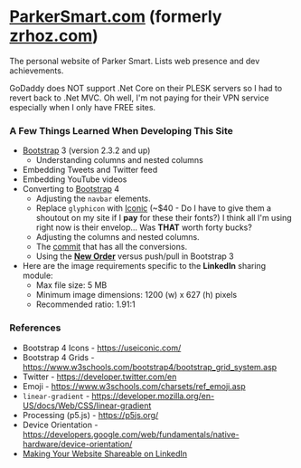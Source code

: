 # [ParkerSmart.com](http://ParkerSmart.com) (formerly [zrhoz.com](http://zrhoz.com/))
The personal website of Parker Smart.  Lists web presence and dev achievements.

GoDaddy does NOT support .Net Core on their PLESK servers so I had to revert back to .Net MVC.
Oh well, I'm not paying for their VPN service especially when I only have FREE sites.

### A Few Things Learned When Developing This Site

* [Bootstrap](https://getbootstrap.com/2.3.2/) 3 (version 2.3.2 and up)
  * Understanding columns and nested columns
* Embedding Tweets and Twitter feed
* Embedding YouTube videos
* Converting to [Bootstrap](https://getbootstrap.com) 4
  * Adjusting the `navbar` elements.
  * Replace `glyphicon` with [Iconic](https://useiconic.com/) (~$40 - Do I have to give them a shoutout on
    my site if I **pay** for these their fonts?) I think all I'm using right now is their envelop...  Was **THAT**
    worth forty bucks?
  * Adjusting the columns and nested columns.
  * The [commit](https://github.com/SpilledMilkCOM/ParkerSmart/commit/b3a1ff08181d6dcb044fe1440812f99c8cc60512)
    that has all the conversions.
  * Using the [**New Order**](https://www.w3schools.com/bootstrap4/bootstrap_grid_system.asp) versus push/pull in Bootstrap 3
* Here are the image requirements specific to the **LinkedIn** sharing module:
  * Max file size: 5 MB
  * Minimum image dimensions: 1200 (w) x 627 (h) pixels
  * Recommended ratio: 1.91:1

### References

* Bootstrap 4 Icons - https://useiconic.com/
* Bootstrap 4 Grids - https://www.w3schools.com/bootstrap4/bootstrap_grid_system.asp
* Twitter - https://developer.twitter.com/en
* Emoji - https://www.w3schools.com/charsets/ref_emoji.asp
* `linear-gradient` - https://developer.mozilla.org/en-US/docs/Web/CSS/linear-gradient
* Processing (p5.js) - https://p5js.org/
* Device Orientation - https://developers.google.com/web/fundamentals/native-hardware/device-orientation/
* [Making Your Website Shareable on LinkedIn](https://www.linkedin.com/help/linkedin/answer/46687/making-your-website-shareable-on-linkedin?lang=en)